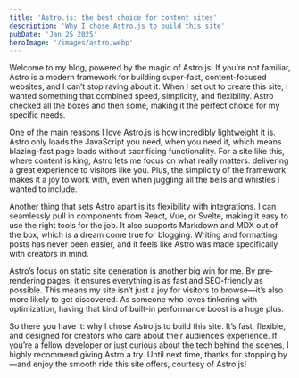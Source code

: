 ```yaml
---
title: 'Astro.js: the best choice for content sites'
description: 'Why I chose Astro.js to build this site'
pubDate: 'Jan 25 2025'
heroImage: '/images/astro.webp'
---
```


Welcome to my blog, powered by the magic of Astro.js! If you’re not familiar, Astro is a modern framework for building super-fast, content-focused websites, and I can’t stop raving about it. When I set out to create this site, I wanted something that combined speed, simplicity, and flexibility. Astro checked all the boxes and then some, making it the perfect choice for my specific needs.

One of the main reasons I love Astro.js is how incredibly lightweight it is. Astro only loads the JavaScript you need, when you need it, which means blazing-fast page loads without sacrificing functionality. For a site like this, where content is king, Astro lets me focus on what really matters: delivering a great experience to visitors like you. Plus, the simplicity of the framework makes it a joy to work with, even when juggling all the bells and whistles I wanted to include.

Another thing that sets Astro apart is its flexibility with integrations. I can seamlessly pull in components from React, Vue, or Svelte, making it easy to use the right tools for the job. It also supports Markdown and MDX out of the box, which is a dream come true for blogging. Writing and formatting posts has never been easier, and it feels like Astro was made specifically with creators in mind.

Astro’s focus on static site generation is another big win for me. By pre-rendering pages, it ensures everything is as fast and SEO-friendly as possible. This means my site isn’t just a joy for visitors to browse—it’s also more likely to get discovered. As someone who loves tinkering with optimization, having that kind of built-in performance boost is a huge plus.

So there you have it: why I chose Astro.js to build this site. It’s fast, flexible, and designed for creators who care about their audience’s experience. If you’re a fellow developer or just curious about the tech behind the scenes, I highly recommend giving Astro a try. Until next time, thanks for stopping by—and enjoy the smooth ride this site offers, courtesy of Astro.js!